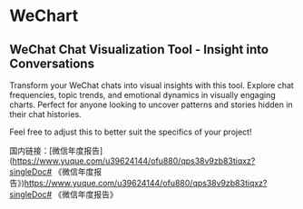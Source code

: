 # WeChart
## WeChat Chat Visualization Tool - Insight into Conversations

Transform your WeChat chats into visual insights with this tool. Explore chat frequencies, topic trends, and emotional dynamics in visually engaging charts. Perfect for anyone looking to uncover patterns and stories hidden in their chat histories.

Feel free to adjust this to better suit the specifics of your project!  

国内链接：[微信年度报告](https://www.yuque.com/u39624144/ofu880/qps38v9zb83tiqxz?singleDoc# 《微信年度报告》)https://www.yuque.com/u39624144/ofu880/qps38v9zb83tiqxz?singleDoc# 《微信年度报告》




